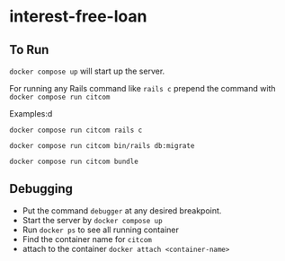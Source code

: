 # interest-free-loan

## To Run
`docker compose up` will start up the server.

For running any Rails command like `rails c` prepend the command with `docker compose run citcom`

Examples:d
```
docker compose run citcom rails c
```
```
docker compose run citcom bin/rails db:migrate
```
```
docker compose run citcom bundle
```

## Debugging
- Put the command `debugger` at any desired breakpoint.
- Start the server by `docker compose up`
- Run `docker ps` to see all running container
- Find the container name for `citcom`
- attach to the container `docker attach <container-name>`
